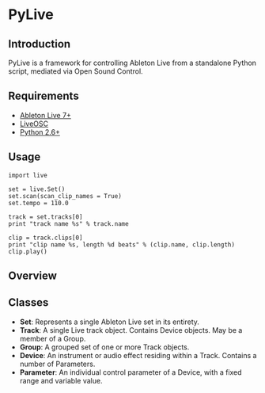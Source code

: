 # PyLive

## Introduction

PyLive is a framework for controlling Ableton Live from a standalone Python script, mediated via Open Sound Control.

## Requirements

* [Ableton Live 7+](http://www.ableton.com/live)
* [LiveOSC](http://livecontrol.q3f.org/ableton-liveapi/liveosc/)
* [Python 2.6+](http://www.python.org)

## Usage

	import live

	set = live.Set()
	set.scan(scan_clip_names = True)
	set.tempo = 110.0

	track = set.tracks[0]
	print "track name %s" % track.name

	clip = track.clips[0]
	print "clip name %s, length %d beats" % (clip.name, clip.length)
	clip.play()

## Overview

## Classes

* **Set**: Represents a single Ableton Live set in its entirety. 
* **Track**: A single Live track object. Contains Device objects. May be a member of a Group.
* **Group**: A grouped set of one or more Track objects.
* **Device**: An instrument or audio effect residing within a Track. Contains a number of Parameters.
* **Parameter**: An individual control parameter of a Device, with a fixed range and variable value.

